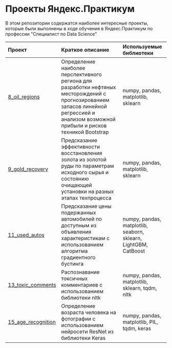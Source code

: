# Проекты Яндекс.Практикум

В этом репозитории содержатся наиболее интересные проекты, которые были выполнены в ходе обучения в Яндекс.Практикум по профессии "Специалист по Data Science"


| Проект             | Краткое описание   | Используемые библиотеки |
| :----------------- | :----------------- | :---------------------- |
| [8_oil_regions](https://github.com/albridgeds/yandex-praktikum-projects/tree/master/8_oil_regions) | Определение наиболее перспективного региона для разработки нефтяных месторождений с прогнозированием запасов линейной регрессией и анализом возможной прибыли и рисков техникой Bootstrap | numpy, pandas, matplotlib, sklearn |
| [9_gold_recovery](https://github.com/albridgeds/yandex-praktikum-projects/tree/master/9_gold_recovery) | Предсказание эффективности восстановления золота из золотой руды по параметрам исходного сырья и состоянию очищающей установки на разных этапах техпроцесса | numpy, pandas, matplotlib, sklearn |
| [11_used_autos](https://github.com/albridgeds/yandex-praktikum-projects/tree/master/11_used_autos) | Предсказание цены подержанных автомобилей по доступным из объявления характеристикам с использованием алгоритма градиентного бустинга | numpy, pandas, matplotlib, seaborn, sklearn, LightGBM, CatBoost |
| [13_toxic_comments](https://github.com/albridgeds/yandex-praktikum-projects/commit/f04a4dfa51ba12b71f2e7883df32def8c8610d95) | Распознавание токсичных комментариев с использованием библиотеки nltk | numpy, pandas, matplotlib, sklearn, tqdm, nltk |
| [15_age_recognition](https://github.com/albridgeds/yandex-praktikum-projects/tree/f04a4dfa51ba12b71f2e7883df32def8c8610d95/15_age_recognition) | Определение возраста человека на фотографии с использованием нейросети ResNet из библиотеки Keras | numpy, pandas, matplotlib, PIL, tqdm, keras |




